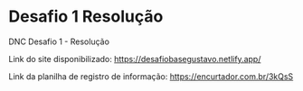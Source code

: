 # Desafio 1 Resolução
DNC Desafio 1 - Resolução

Link do site disponibilizado: https://desafiobasegustavo.netlify.app/

Link da planilha de registro de informação: https://encurtador.com.br/3kQsS
